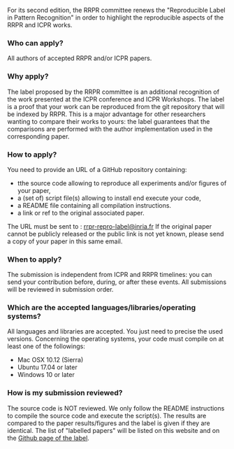 For its second edition, the RRPR committee renews the "Reproducible Label in Pattern Recognition" in order to highlight the reproducible aspects of the RRPR and ICPR works.

### Who can apply?

All authors of accepted RRPR and/or ICPR papers.

### Why apply?

The label proposed by the RRPR committee is an additional recognition of the work presented at the ICPR conference and ICPR Workshops. The label is a proof that your work can be reproduced from the git repository that will be indexed by RRPR. This is a major advantage for other researchers wanting to compare their works to yours: the label guarantees that the comparisons are performed with the author implementation used in the corresponding paper.

### How to apply?

You need to provide an URL of a GitHub repository containing:

- tthe source code allowing to reproduce all experiments and/or figures of your paper,
- a (set of) script file(s) allowing to install end execute your code,
- a README file containing all compilation instructions.
- a link or ref to the original associated paper.

The URL must be sent to : <rrpr-repro-label@inria.fr>
If the original paper cannot be publicly released or the public link is not yet known, please send a copy of your paper in this same email.

### When to apply?

The submission is independent from ICPR and RRPR timelines: you can send your contribution before, during, or after these events. All submissions will be reviewed in submission order.

### Which are the accepted languages/libraries/operating systems?

All languages and libraries are accepted. You just need to precise the used versions.
Concerning the operating systems, your code must compile on at least one of the followings:

- Mac OSX 10.12 (Sierra)
- Ubuntu 17.04 or later
- Windows 10 or later

### How is my submission reviewed?

The source code is NOT reviewed. We only follow the README instructions to compile the source code and execute the script(s). The results are compared to the paper results/figures and the label is given if they are identical. The list of "labelled papers" will be listed on this website and on the [Github page of the label](https://github.com/RLPR).
